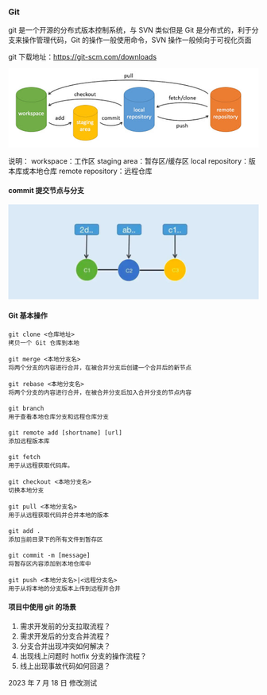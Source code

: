 ### Git

git 是一个开源的分布式版本控制系统，与 SVN 类似但是 Git 是分布式的，利于分支来操作管理代码，Git 的操作一般使用命令，SVN 操作一般倾向于可视化页面

git 下载地址：https://git-scm.com/downloads

![Git](01.png)

说明：
workspace：工作区
staging area：暂存区/缓存区
local repository：版本库或本地仓库
remote repository：远程仓库

#### commit 提交节点与分支

![Git](02.png)

#### Git 基本操作

```
git clone <仓库地址>
拷贝一个 Git 仓库到本地

git merge <本地分支名>
将两个分支的内容进行合并，在被合并分支后创建一个合并后的新节点

git rebase <本地分支名>
将两个分支的内容进行合并，在被合并分支后加入合并分支的节点内容

git branch
用于查看本地仓库分支和远程仓库分支

git remote add [shortname] [url]
添加远程版本库

git fetch
用于从远程获取代码库。

git checkout <本地分支名>
切换本地分支

git pull <本地分支名>
用于从远程获取代码并合并本地的版本

git add .
添加当前目录下的所有文件到暂存区

git commit -m [message]
将暂存区内容添加到本地仓库中

git push <本地分支名>|<远程分支名>
用于从将本地的分支版本上传到远程并合并
```

#### 项目中使用 git 的场景

1. 需求开发前的分支拉取流程？
2. 需求开发后的分支合并流程？
3. 分支合并出现冲突如何解决？
4. 出现线上问题时 hotfix 分支的操作流程？
5. 线上出现事故代码如何回退？

2023 年 7 月 18 日 修改测试
